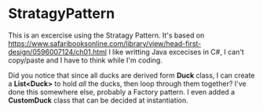 # StratagyPattern
This is an excercise using the Stratagy Pattern.  It's based on https://www.safaribooksonline.com/library/view/head-first-design/0596007124/ch01.html
  I like writting Java excecises in C#, I can't copy/paste and I have to think while I'm coding.
  
  Did you notice that since all ducks are derived form **Duck** class, I can create a **List\<Duck>** to hold *all* the ducks, then loop through them together?  I've done this somewhere else, probably a Factory pattern.
  I even added a **CustomDuck** class that can be decided at instantiation.
